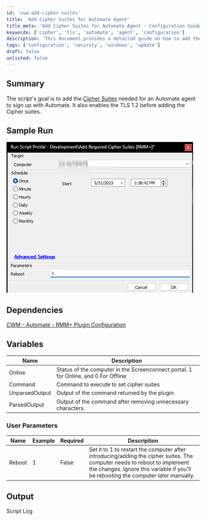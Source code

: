 ```yaml
---
id: 'cwa-add-cipher-suites'
title: 'Add Cipher Suites for Automate Agent'
title_meta: 'Add Cipher Suites for Automate Agent - Configuration Guide'
keywords: ['cipher', 'tls', 'automate', 'agent', 'configuration']
description: 'This document provides a detailed guide on how to add the necessary Cipher Suites for an Automate agent to successfully sign up with ConnectWise Automate, including enabling TLS 1.2 and handling the required configurations.'
tags: ['configuration', 'security', 'windows', 'update']
draft: false
unlisted: false
---
```

## Summary

The script's goal is to add the [Cipher Suites](https://docs.connectwise.com/ConnectWise_Automate_Documentation/080/050/Agent_TLS_1.2_Support_Assessment#:~:text=via%20TLS%201.2.-,Supported,-Cipher%20Suites) needed for an Automate agent to sign up with Automate. It also enables the TLS 1.2 before adding the Cipher suites.

## Sample Run

![Sample Run](../../../static/img/Add-Required-Cipher-Suites-RMM+/image_1.png)

## Dependencies

[CWM - Automate - RMM+ Plugin Configuration](https://proval.itglue.com/DOC-5078775-9770217)

## Variables

| Name          | Description                                                                                     |
|---------------|-------------------------------------------------------------------------------------------------|
| Online        | Status of the computer in the Screenconnect portal. 1 for Online, and 0 For Offline           |
| Command       | Command to execute to set cipher suites                                                        |
| UnparsedOutput| Output of the command returned by the plugin                                                   |
| ParsedOutput  | Output of the command after removing unnecessary characters.                                    |

### User Parameters

| Name    | Example | Required | Description                                                                                                           |
|---------|---------|----------|-----------------------------------------------------------------------------------------------------------------------|
| Reboot  | 1       | False    | Set it to 1 to restart the computer after introducing/adding the cipher suites. The computer needs to reboot to implement the changes. Ignore this variable if you'll be rebooting the computer later manually. |

## Output

Script Log




